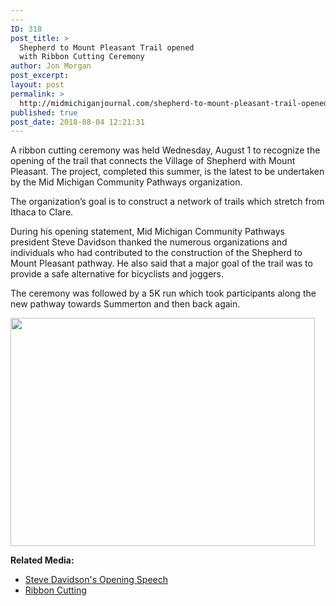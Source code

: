 ```yaml
---
---
ID: 318
post_title: >
  Shepherd to Mount Pleasant Trail opened
  with Ribbon Cutting Ceremony
author: Jon Morgan
post_excerpt:
layout: post
permalink: >
  http://midmichiganjournal.com/shepherd-to-mount-pleasant-trail-opened-with-ribbon-cutting-ceremony
published: true
post_date: 2018-08-04 12:21:31
---
```

A ribbon cutting ceremony was held Wednesday, August 1 to recognize the opening of the trail that connects the Village of Shepherd with Mount Pleasant. The project, completed this summer, is the latest to be undertaken by the Mid Michigan Community Pathways organization.

The organization’s goal is to construct a network of trails which stretch from Ithaca to Clare.

During his opening statement, Mid Michigan Community Pathways president Steve Davidson thanked the numerous organizations and individuals who had contributed to the construction of the Shepherd to Mount Pleasant pathway. He also said that a major goal of the trail was to provide a safe alternative for bicyclists and joggers.

The ceremony was followed by a 5K run which took participants along the new pathway towards Summerton and then back again.

<a href="http://midmichiganjournal.com/shepherd-to-mount-pleasant-trail-opened-with-ribbon-cutting-ceremony/100_6345" rel="attachment wp-att-329"><img class="alignnone size-medium wp-image-329" src="http://midmichiganjournal.com/wp-content/uploads/2018/08/100_6345-487x365.jpg" alt="" width="487" height="365" /></a>

<strong>Related Media:</strong>
<ul>
 	<li><a href="http://midmichiganjournal.com/?attachment_id=320">Steve Davidson's Opening Speech</a></li>
 	<li><a href="http://midmichiganjournal.com/?attachment_id=321">Ribbon Cutting</a></li>
</ul>